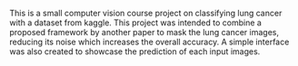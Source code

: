 This is a small computer vision course project on classifying lung cancer with a dataset from kaggle. 
This project was intended to combine a proposed framework by another paper to mask the lung cancer images, reducing its noise which increases the overall accuracy.
A simple interface was also created to showcase the prediction of each input images.
